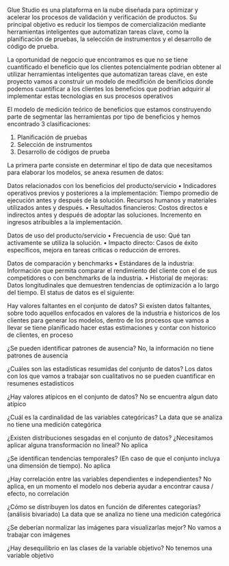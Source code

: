 Glue Studio es una plataforma en la nube diseñada para optimizar y acelerar los procesos de validación y verificación de productos. Su principal objetivo es reducir los tiempos de comercialización mediante herramientas inteligentes que automatizan tareas clave, como la planificación de pruebas, la selección de instrumentos y el desarrollo de código de prueba.

La oportunidad de negocio que encontramos es que no se tiene cuantificado el beneficio que los clientes potencialmente podrian obtener al utilizar herramientas inteligentes que automatizan tareas clave, en este proyecto vamos a construir un modelo de medifición de benificios donde podemos cuantificar a los clientes los beneficios que podrian adquirir al implementar estas tecnologias en sus procesos operativos

El modelo de medición teórico de beneficios que estamos construyendo parte de segmentar las herramientas por tipo de beneficios y hemos encontrado 3 clasificaciones:

1.	Planificación de pruebas
2.	Selección de instrumentos
3.	Desarrollo de códigos de prueba

La primera parte consiste en determinar el tipo de data que necesitamos para elaborar los modelos, se anexa resumen de datos:


Datos relacionados con los beneficios del producto/servicio
•	Indicadores operativos previos y posteriores a la implementación:
Tiempo promedio de ejecución antes y después de la solución.
Recursos humanos y materiales utilizados antes y después.
•	Resultados financieros:
Costos directos e indirectos antes y después de adoptar las soluciones.
Incremento en ingresos atribuibles a la implementación.

Datos de uso del producto/servicio
•	Frecuencia de uso: Qué tan activamente se utiliza la solución.
•	Impacto directo: Casos de éxito específicos, mejora en tareas críticas o reducción de errores.

Datos de comparación y benchmarks
•	Estándares de la industria: Información que permita comparar el rendimiento del cliente con el de sus competidores o con benchmarks de la industria.
•	Historial de mejoras: Datos longitudinales que demuestren tendencias de optimización a lo largo del tiempo.
El status de datos es el siguiente:

Hay valores faltantes en el conjunto de datos? Si existen datos faltantes, sobre todo aquellos enfocados en valores de la industria e historicos de los clientes para generar los modelos, dentro de los procesos que vamos a llevar se tiene planificado hacer estas estimaciones y contar con historico de clientes, en proceso

 ¿Se pueden identificar patrones de ausencia? No, la información no tiene patrones de ausencia 

¿Cuáles son las estadísticas resumidas del conjunto de datos? Los datos con los que vamos a trabajar son cualitativos no se pueden cuantificar en resumenes estadisticos

¿Hay valores atípicos en el conjunto de datos? No se encuentra algun dato atípico

¿Cuál es la cardinalidad de las variables categóricas? La data que se analiza no tiene una medición categórica

¿Existen distribuciones sesgadas en el conjunto de datos? ¿Necesitamos aplicar alguna transformación no lineal? No aplica

¿Se identifican tendencias temporales? (En caso de que el conjunto incluya una dimensión de tiempo). No aplica

¿Hay correlación entre las variables dependientes e independientes? No aplica, en un momento el modelo nos deberia ayudar a encontrar causa / efecto, no correlación

¿Cómo se distribuyen los datos en función de diferentes categorías? (análisis bivariado) La data que se analiza no tiene una medición categórica

¿Se deberían normalizar las imágenes para visualizarlas mejor? No vamos a trabajar con imágenes

¿Hay desequilibrio en las clases de la variable objetivo? No tenemos una variable objetivo

